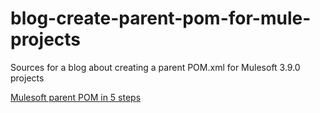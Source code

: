 # blog-create-parent-pom-for-mule-projects
Sources for a blog about creating a parent POM.xml for Mulesoft 3.9.0 projects

[Mulesoft parent POM in 5 steps](https://hybrit.org)
